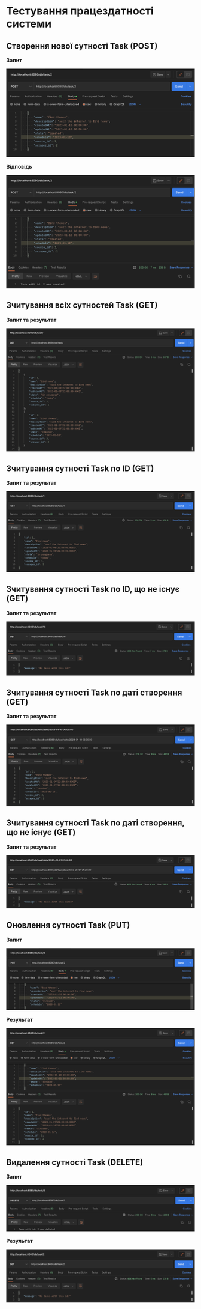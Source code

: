 # Тестування працездатності системи

## Створення нової сутності Task (POST)

**Запит**

![creating task input](createTaskInput.png)

**Відповідь**

![creating task output](createTaskOutput.png)

## Зчитування всіх сутностей Task (GET)

**Запит та результат**

![get all tasks](getAllTasks.png)

## Зчитування сутності Task по ID (GET)

**Запит та результат**

![get task by id](getTaskByID.png)

## Зчитування сутності Task по ID, що не існує (GET)

**Запит та результат**

![get task with no id](getTaskWithNoID.png)

## Зчитування сутності Task по даті створення (GET)

**Запит та результат**

![get task by date](getTaskByDate.png)

## Зчитування сутності Task по даті створення, що не існує (GET)

**Запит та результат**

![get task with no date](getTaskWithNoDate.png)

## Оновлення сутності Task (PUT)

**Запит**

![update task input](updateTaskInput.png)

**Результат**

![update task output](updateTaskoOutput.png)

## Видалення сутності Task (DELETE)

**Запит**

![delete task input](deleteTaskInput.png)

**Результат**

![delete task output](deleteTaskOutput.png)

